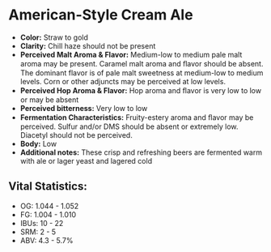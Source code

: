# American-Style Cream Ale

- **Color:** Straw to gold
- **Clarity:** Chill haze should not be present
- **Perceived Malt Aroma & Flavor:** Medium-low to medium pale malt aroma may be present. Caramel malt aroma and ﬂavor should be absent. The dominant flavor is of pale malt sweetness at medium-low to medium levels. Corn or other adjuncts may be perceived at low levels.
- **Perceived Hop Aroma & Flavor:** Hop aroma and ﬂavor is very low to low or may be absent
- **Perceived bitterness:** Very low to low
- **Fermentation Characteristics:** Fruity-estery aroma and ﬂavor may be perceived. Sulfur and/or DMS should be absent or extremely low. Diacetyl should not be perceived.
- **Body:** Low
- **Additional notes:** These crisp and refreshing beers are fermented warm with ale or lager yeast and lagered cold

## Vital Statistics:

- OG: 1.044 - 1.052
- FG: 1.004 - 1.010
- IBUs: 10 - 22
- SRM: 2 - 5
- ABV: 4.3 - 5.7%
